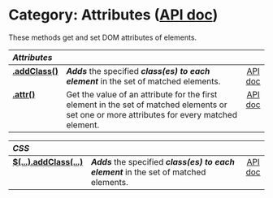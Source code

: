 <!-- markdownlint-disable MD012 -->
# Category: Attributes ([API doc](https://api.jquery.com/category/attributes/))

These methods get and set DOM attributes of elements.

<style>
th { text-align: left; font-style: italic; }
tr td:nth-child(1) { width: 15%; font-weight: bold; }
tr td:nth-child(2) { width: 75%; }
td {
  vertical-align: top;
}
</style>

| Attributes |||
|:--|:--|:--:|
| [.addClass()](?pages/add-class/) | **_Adds_** the specified **_class(es) to each element_** in the set of matched elements. | [API doc](https://api.jquery.com/addClass/) |
| [.attr()](?pages/attr/) | Get the value of an attribute for the first element in the set of matched elements or set one or more attributes for every matched element. | [API doc](https://api.jquery.com/attr/) |


| CSS |||
|:--|:--|:--:|
| [$(...).addClass(...)](?pages/addClass/) | **_Adds_** the specified **_class(es) to each element_** in the set of matched elements. | [API doc](https://api.jquery.com/addClass/) |
